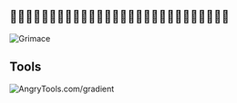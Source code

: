 ## 🚧👷🏽🚧👷🏽🚧👷🏽🚧👷🏽🚧👷🏽🚧👷🏽🚧👷🏽🚧👷🏽🚧👷🏽🚧

![Grimace](https://media.giphy.com/media/l3q2WKLSHUTTgJ7H2/giphy.gif)

## Tools 
![AngryTools.com/gradient](angrytools.com/gradient)
<!--  -->

<!-- Animista -->